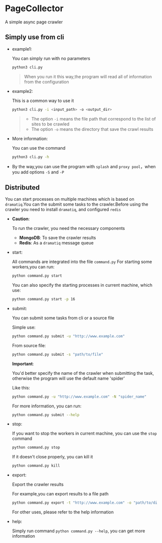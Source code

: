 # PageCollector
A simple async page crawler
## Simply use from cli
* example1:

    You can simply run with no parameters

    ```bash
    python3 cli.py
    ```
    > When you run it this way,the program will read all of information from the configuration

* example2:

    This is a common way to use it

    ```bash
    python3 cli.py -i <input_path> -o <output_dir>
    ```
    > * The option `-i` means the file path that correspond to the list of sites to be crawled
    > * The option `-o` means the directory that save the crawl results

* More information:

    You can use the command

    ```bash
    python3 cli.py -h
    ```

* By the way,you can use the program with `splash` and `proxy pool`，when you add options `-S` and `-P`
## Distributed
You can start processes on multiple machines which is based on `dramatiq`.You can the submit some tasks to the crawler.Before using the crawler you need to install ` dramatiq `, and configured ` redis `
* **Caution**:
    
    To run the crawler, you need the necessary components
    * **MongoDB**: To save the crawler results
    * **Redis**: As a `dramatiq` message queue
* start:

    All commands are integrated into the file `command.py`
For starting some workers,you can run:
    ```bash
    python command.py start
    ```

    You can also specify the starting processes in current machine, which use:

    ```bash
    python command.py start -p 16
    ```
* submit:

    You can submit some tasks from cli or a source file
    
    Simple use:
    ```bash
    python command.py submit -u "http://www.example.com"
    ```
    From source file:
    ```bash
    python command.py submit -s "path/to/file"
    ```
    **Important**:
    
    You'd better specify the name of the crawler when submitting the task, otherwise the program will use the default name 'spider'
    
    Like this:
    ```bash
    python command.py -u "http://www.example.com" -N "spider_name"
    ```
    For more information, you can run:
    ```bash
    python command.py submit --help
    ```
* stop:

    If you want to stop the workers in current machine, you can use the `stop` command
    ```bash
    python command.py stop
    ```
    If it doesn't close properly, you can kill it
    ```bash
    python command.py kill
    ```
* export:
    
    Export the crawler results
    
    For example,you can export results to a file path
    ```bash
    python command.py export -t "http://www.example.com" -o "path/to/dir"
    ```
    For other uses, please refer to the help information
* help:
    
    Simply run command `python command.py --help`, you can get more information
